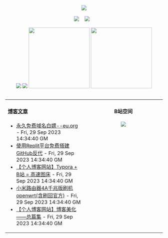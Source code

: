 <!-- 动态打字效果 -->
<h1 align="center">
  <a href="https://blog.mnxy.eu.org/">
    <img style="margin:auto" src="https://readme-typing-svg.herokuapp.com?color=%2336BCF7&lines=&nbsp;&nbsp;&nbsp;&nbsp;&nbsp;&nbsp;今日事，今日毕！">
  </a>
</h1>

<!-- 个人资料徽标 -->
<div align="center">
  <a href="https://blog.mnxy.eu.org/"><img src="https://img.shields.io/badge/website-个人博客-blue?style=flat&logo=hexo"></a>&emsp;
  <a href="https://space.bilibili.com/381745966"><img src="https://img.shields.io/badge/B站空间-bilibili-ff69b4?style=flat&logo=bilibili"></a>&emsp;
</div>
<br>

<!-- GitHub数据统计 -->
<div align="center">
  <img src="https://moe-counter.glitch.me/get/@MengNianxiaoyao?theme=gelbooru" />
  <img src="https://cdn.statically.io/gh/MengNianxiaoyao/MengNianxiaoyao@main/assets/github-contribution-grid-snake.svg" />
  <img height="195px" src="https://github-readme-stats.vercel.app/api?username=MengNianxiaoyao&count_private=true&show_icons=true&theme=dark" />
  <img height="195px" src="https://github-readme-stats.vercel.app/api/top-langs/?username=MengNianxiaoyao&layout=compact&theme=dark" />
</div>
<br>

<table align="center">
  
<td valign="top" width="50%">
  
#### <a href="https://blog.mnxy.eu.org/" target="_blank">博客文章</a>
  
<!-- START_SECTION:blog -->
* <a href='https://blog.mnxy.eu.org/posts/domain' target='_blank'>永久免费域名白嫖--eu.org</a> - Fri, 29 Sep 2023 14:34:40 GM
* <a href='https://blog.mnxy.eu.org/posts/ghproxy' target='_blank'>使用Replit平台免费搭建GitHub反代</a> - Fri, 29 Sep 2023 14:34:40 GM
* <a href='https://blog.mnxy.eu.org/posts/image' target='_blank'>【个人博客网站】Typora + B站 = 高速图床</a> - Fri, 29 Sep 2023 14:34:40 GM
* <a href='https://blog.mnxy.eu.org/posts/lyq' target='_blank'>小米路由器4A千兆版刷机openwrt(含刷回官方)</a> - Fri, 29 Sep 2023 14:34:40 GM
* <a href='https://blog.mnxy.eu.org/posts/meihua' target='_blank'>【个人博客网站】博客美化——总篇集</a> - Fri, 29 Sep 2023 14:34:40 GM
<!-- END_SECTION:blog -->
</td>
<td valign="top" width="50%">
  <!-- BiliBili数据 -->
<div align="center">
  
#### B站空间
  <a href="https://space.bilibili.com/381745966"><img src="https://stats.justsong.cn/api/bilibili/?id=381745966"/></a>
</div>
</td> 
</table>
